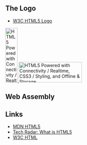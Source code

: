 ## The Logo

- [W3C HTML5 Logo](https://www.w3.org/html/logo/)

<a href="http://www.w3.org/html/logo/">
<img src="https://www.w3.org/html/logo/badge/html5-badge-v-connectivity-css3-storage.png" width="38" height="170" alt="HTML5 Powered with Connectivity / Realtime, CSS3 / Styling, and Offline &amp; Storage" title="HTML5 Powered with Connectivity / Realtime, CSS3 / Styling, and Offline &amp; Storage">
</a>


<a href="http://www.w3.org/html/logo/">
<img src="https://www.w3.org/html/logo/badge/html5-badge-h-connectivity-css3-storage.png" width="197" height="64" alt="HTML5 Powered with Connectivity / Realtime, CSS3 / Styling, and Offline &amp; Storage" title="HTML5 Powered with Connectivity / Realtime, CSS3 / Styling, and Offline &amp; Storage">
</a>

## Web Assembly

## Links

- [MDN HTML5][mdn-html5]
- [Tech Radar: What is HTML5][tr-w5]
- [W3C HTML](https://www.w3.org/html/)


[mdn-html5]: https://developer.mozilla.org/en-US/docs/Web/Guide/HTML/HTML5
[tr-w5]: https://www.techradar.com/news/internet/web/html5-what-is-it-1047393
